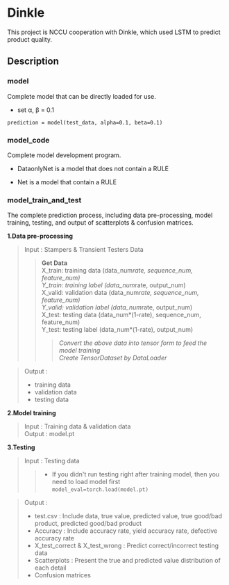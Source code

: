 # Dinkle

This project is NCCU cooperation with Dinkle, which used LSTM to predict product quality.

## Description

### model

Complete model that can be directly loaded for use.

- set α, β = 0.1

`prediction = model(test_data, alpha=0.1, beta=0.1)`

### model_code

Complete model development program.

- DataonlyNet is a model that does not contain a RULE

- Net is a model that contain a RULE

### model_train_and_test

The complete prediction process, including data pre-processing, model training, testing, and output of scatterplots & confusion matrices. 

**1.Data pre-processing**
>Input : Stampers & Transient Testers Data
>>**Get Data**  
>>    X_train: training data (data_num*rate, sequence_num, feature_num)  
>>    Y_train: training label (data_num*rate, output_num)  
>>    X_valid: validation data (data_num*rate, sequence_num, feature_num)  
>>    Y_valid: validation label (data_num*rate, output_num)  
>>    X_test: testing data (data_num*(1-rate), sequence_num, feature_num)  
>>    Y_test: testing label (data_num*(1-rate), output_num)  
>>>_Convert the above data into tensor form to feed the model training_      
>>>_Create TensorDataset by DataLoader_   

>Output :
> - training data
> - validation data
> - testing data  

**2.Model training**
>Input : Training data & validation data   
>Output : model.pt   

**3.Testing**
> Input : Testing data  
>> - If you didn't run testing right after training model, then you need to load model first  
>> `model_eval=torch.load(model.pt)`  
 
> Output : 
> - test.csv : Include data, true value, predicted value, true good/bad product, predicted good/bad product
> - Accuracy : Include accuracy rate, yield accuracy rate, defective accuracy rate  
> - X_test_correct & X_test_wrong : Predict correct/incorrect testing data 
> - Scatterplots : Present the true and predicted value distribution of each detail  
> - Confusion matrices  




     

